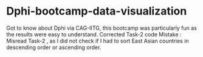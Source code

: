 # Dphi-bootcamp-data-visualization
Got to know about Dphi via CAG-IITG, this bootcamp was particularly fun as the results were easy to understand.
Corrected Task-2 code
Mistake :
  Misread Task-2 , as I did not check if I had to sort East Asian countries in descending order or ascending order.

